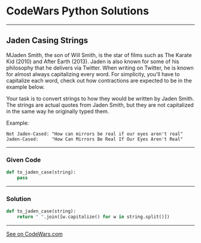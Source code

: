 # CodeWars Python Solutions

---

## Jaden Casing Strings


MJaden Smith, the son of Will Smith, is the star of films such as The Karate Kid (2010) and After Earth (2013). Jaden is also known for some of his philosophy that he delivers via Twitter. When writing on Twitter, he is known for almost always capitalizing every word. For simplicity, you'll have to capitalize each word, check out how contractions are expected to be in the example below.

Your task is to convert strings to how they would be written by Jaden Smith. The strings are actual quotes from Jaden Smith, but they are not capitalized in the same way he originally typed them.

Example:

```
Not Jaden-Cased: "How can mirrors be real if our eyes aren't real"
Jaden-Cased:     "How Can Mirrors Be Real If Our Eyes Aren't Real"
```

---

### Given Code


```python
def to_jaden_case(string):
    pass
```

---

### Solution


```python
def to_jaden_case(string):
    return " ".join([w.capitalize() for w in string.split()])
```


---


[See on CodeWars.com](https://www.codewars.com/kata/5390bac347d09b7da40006f6/train/python)
